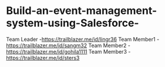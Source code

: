 # Build-an-event-management-system-using-Salesforce-

Team Leader   -https://trailblazer.me/id/lingr36
Team Member1  -https://trailblazer.me/id/sangm32
Team Member2  -https://trailblazer.me/id/gohila1111
Team Member3  -https://trailblazer.me/id/sters3
